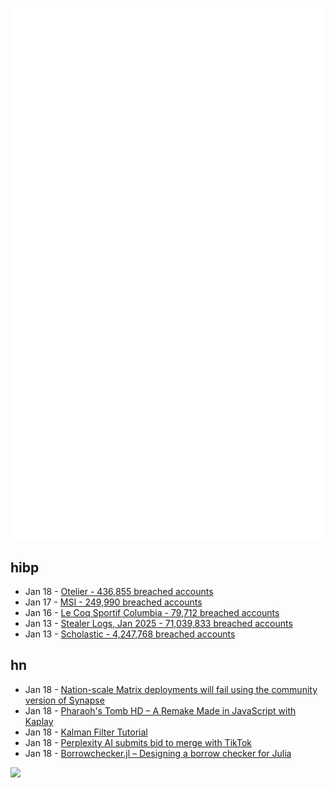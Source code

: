 ![Metrics](https://raw.githubusercontent.com/phixion/phixion/master/metrics.svg)

## hibp

<!--
for https://github.com/phixion/phixion/blob/main/.github/workflows/feeds.yml
-->
<!--START_SECTION:haveibeenpwnd-->
- Jan 18 - [Otelier - 436,855 breached accounts](https://haveibeenpwned.com/PwnedWebsites#Otelier)
- Jan 17 - [MSI - 249,990 breached accounts](https://haveibeenpwned.com/PwnedWebsites#MSI)
- Jan 16 - [Le Coq Sportif Columbia - 79,712 breached accounts](https://haveibeenpwned.com/PwnedWebsites#LeCoqSportif)
- Jan 13 - [Stealer Logs, Jan 2025 - 71,039,833 breached accounts](https://haveibeenpwned.com/PwnedWebsites#StealerLogsJan2025)
- Jan 13 - [Scholastic - 4,247,768 breached accounts](https://haveibeenpwned.com/PwnedWebsites#Scholastic)
<!--END_SECTION:haveibeenpwnd-->

## hn

<!--
for https://github.com/phixion/phixion/blob/main/.github/workflows/feeds.yml
-->
<!--START_SECTION:hn-->
- Jan 18 - [Nation-scale Matrix deployments will fail using the community version of Synapse](https://mastodon.matrix.org/@element/113842786942364269)
- Jan 18 - [Pharaoh's Tomb HD – A Remake Made in JavaScript with Kaplay](https://pt-hd.iocaihost.me/)
- Jan 18 - [Kalman Filter Tutorial](https://www.kalmanfilter.net/default.aspx)
- Jan 18 - [Perplexity AI submits bid to merge with TikTok](https://techcrunch.com/2025/01/18/perplexity-ai-submits-bid-to-merge-with-tiktok/)
- Jan 18 - [Borrowchecker.jl – Designing a borrow checker for Julia](https://github.com/MilesCranmer/BorrowChecker.jl)
<!--END_SECTION:hn-->

<!--
for https://yhype.me
-->
![](https://hit.yhype.me/github/profile?user_id=13013670)
